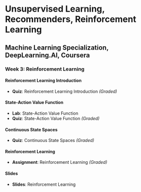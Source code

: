 # Unsupervised Learning, Recommenders, Reinforcement Learning

## Machine Learning Specialization, DeepLearning.AI, Coursera

### Week 3: Reinforcement Learning

#### Reinforcement Learning Introduction

- **Quiz**: Reinforcement Learning Introduction *(Graded)*

#### State-Action Value Function

- **Lab**: State-Action Value Function
- **Quiz**: State-Action Value Function *(Graded)*

#### Continuous State Spaces

- **Quiz**: Continuous State Spaces *(Graded)*

#### Reinforcement Learning

- **Assignment**: Reinforcement Learning *(Graded)*

#### Slides

- **Slides**: Reinforcement Learning
